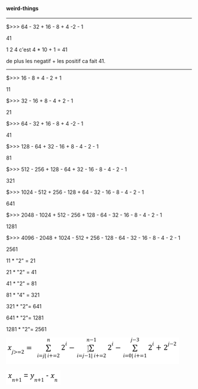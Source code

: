 #### weird-things

-------------------------------------------------

$>>> 64 - 32 + 16 - 8 + 4 -2 - 1

41

1 2 4 c'est 4 * 10 + 1 = 41

de plus les negatif + les positif ca fait 41.

-------------------------------------------------

$>>> 16 - 8 + 4 - 2 + 1

11

$>>> 32 - 16 + 8 - 4 + 2 - 1

21

$>>> 64 - 32 + 16 - 8 + 4 -2 - 1

41

$>>> 128 - 64 + 32 - 16 + 8 - 4 - 2 - 1

81

$>>> 512 - 256 + 128 - 64 + 32 - 16 - 8 - 4 - 2 - 1

321

$>>> 1024 - 512 + 256 - 128 + 64 - 32 - 16 - 8 - 4 - 2 - 1

641

$>>> 2048 - 1024 + 512 - 256 + 128 - 64 - 32 - 16 - 8 - 4 - 2 - 1

1281

$>>> 4096 - 2048 + 1024 - 512 + 256 - 128 - 64 - 32 - 16 - 8 - 4 - 2 - 1

2561

11 * "2" = 21

21 * "2" = 41

41 * "2" = 81

81 * "4" = 321

321 * "2"= 641

641 * "2"= 1281

1281 * "2"= 2561


![alt text](https://github.com/lahbabic/weird-things/blob/main/Equation.png)


![alt text](https://github.com/lahbabic/weird-things/blob/main/SERIE.png)

